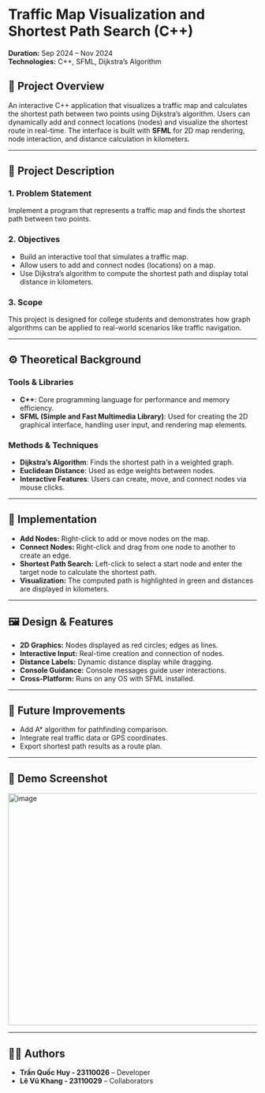 # Traffic Map Visualization and Shortest Path Search (C++)

**Duration:** Sep 2024 – Nov 2024  
**Technologies:** C++, SFML, Dijkstra’s Algorithm

## 📌 Project Overview
An interactive C++ application that visualizes a traffic map and calculates the shortest path between two points using Dijkstra’s algorithm. Users can dynamically add and connect locations (nodes) and visualize the shortest route in real-time. The interface is built with **SFML** for 2D map rendering, node interaction, and distance calculation in kilometers.

---

## 🧠 Project Description

### 1. Problem Statement
Implement a program that represents a traffic map and finds the shortest path between two points.

### 2. Objectives
- Build an interactive tool that simulates a traffic map.
- Allow users to add and connect nodes (locations) on a map.
- Use Dijkstra’s algorithm to compute the shortest path and display total distance in kilometers.

### 3. Scope
This project is designed for college students and demonstrates how graph algorithms can be applied to real-world scenarios like traffic navigation.

---

## ⚙️ Theoretical Background

### Tools & Libraries
- **C++**: Core programming language for performance and memory efficiency.
- **SFML (Simple and Fast Multimedia Library)**: Used for creating the 2D graphical interface, handling user input, and rendering map elements.

### Methods & Techniques
- **Dijkstra’s Algorithm**: Finds the shortest path in a weighted graph.
- **Euclidean Distance**: Used as edge weights between nodes.
- **Interactive Features**: Users can create, move, and connect nodes via mouse clicks.

---

## 🧮 Implementation

- **Add Nodes:** Right-click to add or move nodes on the map.
- **Connect Nodes:** Right-click and drag from one node to another to create an edge.
- **Shortest Path Search:** Left-click to select a start node and enter the target node to calculate the shortest path.
- **Visualization:** The computed path is highlighted in green and distances are displayed in kilometers.

---

## 🖼️ Design & Features

- **2D Graphics:** Nodes displayed as red circles; edges as lines.
- **Interactive Input:** Real-time creation and connection of nodes.
- **Distance Labels:** Dynamic distance display while dragging.
- **Console Guidance:** Console messages guide user interactions.
- **Cross-Platform:** Runs on any OS with SFML installed.

---

## 🚀 Future Improvements
- Add A* algorithm for pathfinding comparison.
- Integrate real traffic data or GPS coordinates.
- Export shortest path results as a route plan.

---

## 📸 Demo Screenshot
<img width="938" height="471" alt="image" src="https://github.com/user-attachments/assets/551890d4-3ab7-4c0d-8219-e18d76522916" />

---

## 🧑‍💻 Authors
- **Trần Quốc Huy - 23110026** – Developer  
- **Lê Vũ Khang - 23110029** – Collaborators
